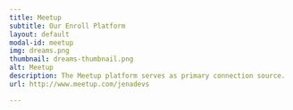 ```yaml
---
title: Meetup
subtitle: Our Enroll Platform
layout: default
modal-id: meetup
img: dreams.png
thumbnail: dreams-thumbnail.png
alt: Meetup
description: The Meetup platform serves as primary connection source.
url: http://www.meetup.com/jenadevs

---
```

